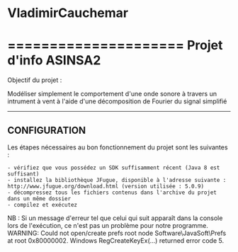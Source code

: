 # VladimirCauchemar

=====================
Projet d'info ASINSA2
=====================

Objectif du projet : 

Modéliser simplement le comportement d'une onde sonore à travers un intrument à vent à l'aide d'une décomposition de Fourier du signal simplifié

-------------
CONFIGURATION
-------------

Les étapes nécessaires au bon fonctionnement du projet sont les suivantes :

	- vérifiez que vous possédez un SDK suffisamment récent (Java 8 est suffisant)
	- installez la bibliothèque JFugue, disponible à l'adresse suivante : http://www.jfugue.org/download.html (version utilisée : 5.0.9)
	- décompressez tous les fichiers contenus dans l'archive du projet dans un même dossier
	- compilez et exécutez

NB : Si un message d'erreur tel que celui qui suit apparaît dans la console lors de l'exécution, ce n'est pas un problème pour notre programme.
WARNING: Could not open/create prefs root node Software\JavaSoft\Prefs at root 0x80000002. Windows RegCreateKeyEx(...) returned error code 5.